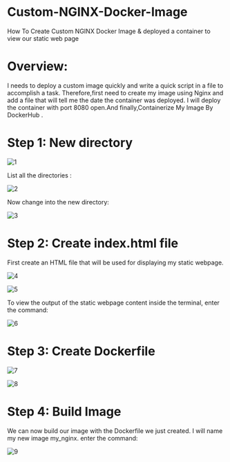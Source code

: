 # Custom-NGINX-Docker-Image
How To Create Custom NGINX Docker Image &amp;  deployed a container to view our static web page 

# Overview:
I needs to deploy a custom image quickly and write a quick script in a file to accomplish a task. Therefore,first need to create my image using Nginx and add a file that will tell me the date the container was deployed. I will deploy the container with port 8080 open.And finally,Containerize My Image By DockerHub . 

# Step 1: New directory 
![1](https://user-images.githubusercontent.com/68898478/205445718-8256bd0d-76f5-4958-8876-eaa9cb0dea18.png)

List all the directories : 

![2](https://user-images.githubusercontent.com/68898478/205445726-3d0fb432-bfc7-4428-a924-c46120ddbb5b.png)

Now change into the new directory:

![3](https://user-images.githubusercontent.com/68898478/205445738-4aa37842-5279-43c9-bfa5-1f263645dc0a.png)

# Step 2: Create index.html file 
First create an HTML file that will be used for displaying my static webpage.

![4](https://user-images.githubusercontent.com/68898478/205446106-2ba6b05b-9411-4174-a999-786a1510d20f.png)


![5](https://user-images.githubusercontent.com/68898478/205446132-64b70dc0-be80-44c6-8251-e92068a142d5.png)


To view the output of the static webpage content inside the terminal, enter the command:

![6](https://user-images.githubusercontent.com/68898478/205446161-395189c1-06d1-4e48-b5eb-bf4577ea71fa.png)

# Step 3: Create Dockerfile 

![7](https://user-images.githubusercontent.com/68898478/205446555-59d52040-185b-41e6-9b2a-b920cac3b42d.png) 



![8](https://user-images.githubusercontent.com/68898478/205446586-3243f4b6-f614-46e2-9c66-cad2d52cdeb9.png) 

# Step 4: Build Image 

We can now build our image with the Dockerfile we just created. I will name my new image my_nginx.
enter the command:

![9](https://user-images.githubusercontent.com/68898478/205446772-c20bbe62-4916-47c5-ae9e-2a75cb2948ff.png)





